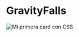 # GravityFalls

![Mi primera card con CSS](https://user-images.githubusercontent.com/70488358/151187403-510f3fbf-d605-40ff-a011-b6cf65728c61.PNG)
